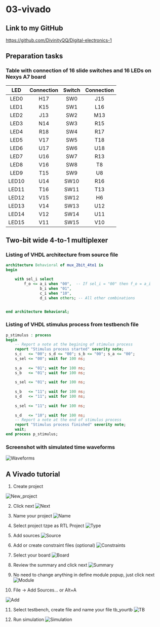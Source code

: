 # 03-vivado

## Link to my GitHub

https://github.com/DivinityQQ/Digital-electronics-1

## Preparation tasks

### Table with connection of 16 slide switches and 16 LEDs on Nexys A7 board

| **LED** | **Connection** | **Switch** | **Connection** | 
| :-: | :-: | :-: | :-: |
| LED0 | H17 | SW0 | J15 |
| LED1 | K15 | SW1 | L16 |
| LED2 | J13 | SW2 | M13 |
| LED3 | N14 | SW3 | R15 |
| LED4 | R18 | SW4 | R17 |
| LED5 | V17 | SW5 | T18 |
| LED6 | U17 | SW6 | U18 |
| LED7 | U16 | SW7 | R13 |
| LED8 | V16 | SW8 | T8 |
| LED9 | T15 | SW9 | U8 |
| LED10 | U14 | SW10 | R16 |
| LED11 | T16 | SW11 | T13 |
| LED12 | V15 | SW12 | H6 |
| LED13 | V14 | SW13 | U12 |
| LED14 | V12 | SW14 | U11 |
| LED15 | V11 | SW15 | V10 |

## Two-bit wide 4-to-1 multiplexer

### Listing of VHDL architecture from source file

```vhdl
architecture Behavioral of mux_2bit_4to1 is
begin

    with sel_i select
        f_o <= a_i when "00",  -- If sel_i = "00" then f_o = a_i
               b_i when "01",
               c_i when "10",
               d_i when others; -- All other combinations


end architecture Behavioral;
```

### Listing of VHDL stimulus process from testbench file

```vhdl
p_stimulus : process
begin
    -- Report a note at the begining of stimulus process
    report "Stimulus process started" severity note;
    s_c   <= "00"; s_d <= "00"; s_b <= "00"; s_a <= "00";
    s_sel <= "00"; wait for 100 ns;
    
    s_a   <= "01"; wait for 100 ns;
    s_b   <= "01"; wait for 100 ns;
    
    s_sel <= "01"; wait for 100 ns;
    
    s_b   <= "11"; wait for 100 ns;
    s_d   <= "11"; wait for 100 ns;
    
    s_sel <= "11"; wait for 100 ns;
    
    s_d   <= "10"; wait for 100 ns;
    -- Report a note at the end of stimulus process
    report "Stimulus process finished" severity note;
    wait;
end process p_stimulus;
```

### Screenshot with simulated time waveforms

![Waveforms](Images/waveforms.png)

## A Vivado tutorial

1. Create project

![New_project](Images/new_project.png)

2. Click next
![Next](Images/next.png)

3. Name your project
![Name](Images/name.png)

4. Select project tzpe as RTL Project
![Type](Images/type.png)

5. Add sources
![Source](Images/source.png)

6. Add or create constraint files (optional)
![Constraints](Images/constraints.png)

7. Select your board
![Board](Images/boards.png)

8. Review the summary and click next
![Summary](Images/summary.png)

9. No need to change anything in define module popup, just click next
![Module](Images/module.png)

10. File -> Add Sources... or Alt+A

![Add](Images/add.png)

11. Select testbench, create file and name your file tb_yourtb
![TB](Images/tb.png)

12. Run simulation
![Simulation](Images/sim.png)